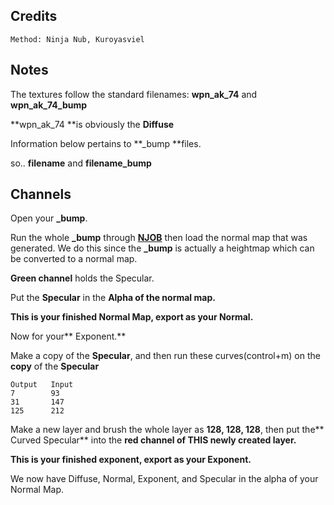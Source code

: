 ## Credits

    Method: Ninja Nub, Kuroyasviel

## Notes

The textures follow the standard filenames: **wpn\_ak\_74** and **wpn\_ak\_74\_bump**

**wpn\_ak\_74 **is obviously the **Diffuse**

Information below pertains to **\_bump **files.

so.. **filename** and **filename\_bump**

## Channels

Open your **\_bump**.

Run the whole **\_bump** through [**NJOB**](http://charles.hollemeersch.net/njob/) then load the normal map that was generated. We do this since the **\_bump** is actually a heightmap which can be converted to a normal map.

**Green channel** holds the Specular.

Put the **Specular** in the **Alpha of the normal map.**

**This is your finished Normal Map, export as your Normal.**

Now for your** Exponent.**

Make a copy of the **Specular**, and then run these curves\(control+m\) on the **copy** of the **Specular**

```
Output   Input
7        93
31       147
125      212
```

Make a new layer and brush the whole layer as **128, 128, 128**, then put the** Curved Specular** into the **red channel of THIS newly created layer.**

**This is your finished exponent, export as your Exponent.**

We now have Diffuse, Normal, Exponent, and Specular in the alpha of your Normal Map.

